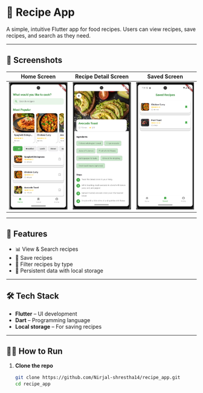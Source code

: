# 🍔 Recipe App

A simple, intuitive Flutter app for food recipes. Users can view recipes, save recipes, and search as they need.

---

## 📱 Screenshots

| Home Screen | Recipe Detail Screen | Saved Screen |
|-------------|----------------------|--------------|
| ![Home Screen](assets/screenshots/home_page.png) | ![Recipe Detail Screen](assets/screenshots/recipe_details_page.png) | ![Saved Recipes Screen](assets/screenshots/saved_page.png) |

---

## 🚀 Features

- 📊 View & Search recipes
- 📝 Save recipes
- 📅 Filter recipes by type
- 💾 Persistent data with local storage

---

## 🛠️ Tech Stack

- **Flutter** – UI development
- **Dart** – Programming language
- **Local storage** – For saving recipes

---

## 🧑‍💻 How to Run

1. **Clone the repo**

   ```bash
   git clone https://github.com/Nirjal-shrestha14/recipe_app.git
   cd recipe_app
